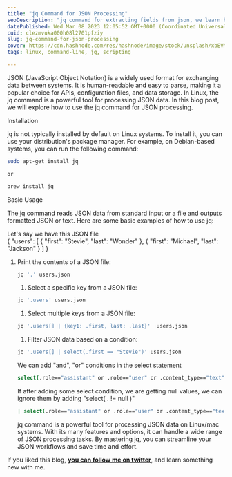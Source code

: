 ```yaml
---
title: "jq Command for JSON Processing"
seoDescription: "jq command for extracting fields from json, we learn how to install jq and learn how to use jq commands on a json file"
datePublished: Wed Mar 08 2023 12:05:52 GMT+0000 (Coordinated Universal Time)
cuid: clezmvuka000h08l2701pfziy
slug: jq-command-for-json-processing
cover: https://cdn.hashnode.com/res/hashnode/image/stock/unsplash/xbEVM6oJ1Fs/upload/5a4ba22ac7ff42eb309b797b3e668b26.jpeg
tags: linux, command-line, jq, scripting

---
```


JSON (JavaScript Object Notation) is a widely used format for exchanging data between systems. It is human-readable and easy to parse, making it a popular choice for APIs, configuration files, and data storage. In Linux, the jq command is a powerful tool for processing JSON data. In this blog post, we will explore how to use the jq command for JSON processing.

Installation

jq is not typically installed by default on Linux systems. To install it, you can use your distribution's package manager. For example, on Debian-based systems, you can run the following command:

```bash
sudo apt-get install jq

or 

brew install jq
```

Basic Usage

The jq command reads JSON data from standard input or a file and outputs formatted JSON or text. Here are some basic examples of how to use jq:

Let's say we have this JSON file  
{ "users": \[ { "first": "Stevie", "last": "Wonder" }, { "first": "Michael", "last": "Jackson" } \] }

1. Print the contents of a JSON file:
    
    ```bash
    jq '.' users.json
    ```
    
    1. Select a specific key from a JSON file:
        
    
    ```bash
    jq '.users' users.json
    ```
    
    1. Select multiple keys from a JSON file:
        
    
    ```bash
    jq '.users[] | {key1: .first, last: .last}'  users.json
    ```
    
    1. Filter JSON data based on a condition:
        
    
    ```bash
    jq '.users[] | select(.first == "Stevie")' users.json
    ```
    
    We can add "and", "or" conditions in the select statement
    
    ```bash
    select(.role=="assistant" or .role=="user" or .content_type=="text")
    ```
    
    If after adding some select condition, we are getting null values, we can ignore them by adding "select( . != null )"
    
    ```bash
    | select(.role=="assistant" or .role=="user" or .content_type=="text") | select( . != null )
    ```
    
    jq command is a powerful tool for processing JSON data on Linux/mac systems. With its many features and options, it can handle a wide range of JSON processing tasks. By mastering jq, you can streamline your JSON workflows and save time and effort.
    

If you liked this blog, [**you can follow me on twitter**](https://twitter.com/nkalra0123), and learn something new with me.